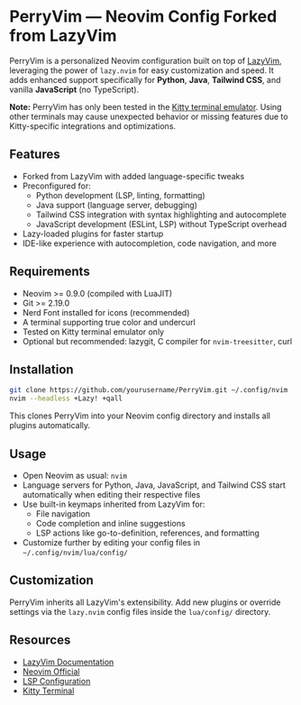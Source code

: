 # PerryVim — Neovim Config Forked from LazyVim

PerryVim is a personalized Neovim configuration built on top of [LazyVim](https://lazyvim.github.io), leveraging the power of `lazy.nvim` for easy customization and speed. It adds enhanced support specifically for **Python**, **Java**, **Tailwind CSS**, and vanilla **JavaScript** (no TypeScript).

**Note:** PerryVim has only been tested in the [Kitty terminal emulator](https://sw.kovidgoyal.net/kitty/). Using other terminals may cause unexpected behavior or missing features due to Kitty-specific integrations and optimizations.

## Features

- Forked from LazyVim with added language-specific tweaks
- Preconfigured for:
  - Python development (LSP, linting, formatting)
  - Java support (language server, debugging)
  - Tailwind CSS integration with syntax highlighting and autocomplete
  - JavaScript development (ESLint, LSP) without TypeScript overhead
- Lazy-loaded plugins for faster startup
- IDE-like experience with autocompletion, code navigation, and more

## Requirements

- Neovim >= 0.9.0 (compiled with LuaJIT)
- Git >= 2.19.0
- Nerd Font installed for icons (recommended)
- A terminal supporting true color and undercurl  
- Tested on Kitty terminal emulator only  
- Optional but recommended: lazygit, C compiler for `nvim-treesitter`, curl

## Installation

```bash
git clone https://github.com/yourusername/PerryVim.git ~/.config/nvim
nvim --headless +Lazy! +qall
```

This clones PerryVim into your Neovim config directory and installs all plugins automatically.

## Usage

- Open Neovim as usual: `nvim`
- Language servers for Python, Java, JavaScript, and Tailwind CSS start automatically when editing their respective files
- Use built-in keymaps inherited from LazyVim for:
  - File navigation
  - Code completion and inline suggestions
  - LSP actions like go-to-definition, references, and formatting
- Customize further by editing your config files in `~/.config/nvim/lua/config/`

## Customization

PerryVim inherits all LazyVim's extensibility. Add new plugins or override settings via the `lazy.nvim` config files inside the `lua/config/` directory.

## Resources

- [LazyVim Documentation](https://lazyvim.github.io)
- [Neovim Official](https://neovim.io)
- [LSP Configuration](https://github.com/neovim/nvim-lspconfig)
- [Kitty Terminal](https://sw.kovidgoyal.net/kitty/)

